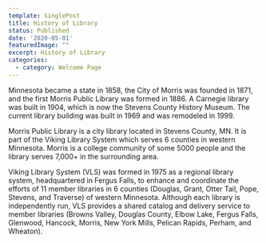 ```yaml
---
template: SinglePost
title: History of Library
status: Published
date: '2020-05-01'
featuredImage: ""
excerpt: History of Library
categories:
  - category: Welcome Page
---
```

<!--StartFragment-->

Minnesota became a state in 1858, the City of Morris was founded in 1871, and the first Morris Public Library was formed in 1886. A Carnegie library was built in 1904, which is now the Stevens County History Museum. The current library building was built in 1969 and was remodeled in 1999.

Morris Public Library is a city library located in Stevens County, MN. It is part of the Viking Library System which serves 6 counties in western Minnesota. Morris is a college community of some 5000 people and the library serves 7,000+ in the surrounding area.

Viking Library System (VLS) was formed in 1975 as a regional library system, headquartered in Fergus Falls, to enhance and coordinate the efforts of 11 member libraries in 6 counties (Douglas, Grant, Otter Tail, Pope, Stevens, and Traverse) of western Minnesota. Although each library is independently run, VLS provides a shared catalog and delivery service to member libraries (Browns Valley, Douglas County, Elbow Lake, Fergus Falls, Glenwood, Hancock, Morris, New York Mills, Pelican Rapids, Perham, and Wheaton).

<!--EndFragment-->